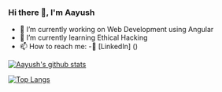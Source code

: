 ### Hi there 👋, I'm Aayush

- 🔭 I’m currently working on Web Development using Angular
- 🌱 I’m currently learning Ethical Hacking
- 📫 How to reach me:
  -:office: [LinkedIn] ()

[![Aayush's github stats](https://github-readme-stats.vercel.app/api?username=44aayush&count_private=true&show_icons=true&theme=radical&hide_rank=false)](https://github.com/anuraghazra/github-readme-stats)

[![Top Langs](https://github-readme-stats.vercel.app/api/top-langs/?username=44aayush)](https://github.com/anuraghazra/github-readme-stats)
